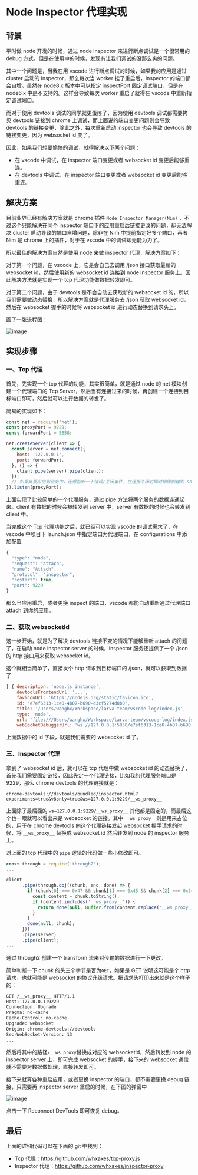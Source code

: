 # Node Inspector 代理实现

## 背景

平时做 node 开发的时候，通过 node inspector 来进行断点调试是一个很常用的 debug 方式。但是在使用中的时候，发现有让我们调试的没那么爽的问题。

其中一个问题是，当我在用 vscode 进行断点调试的时候，如果我的应用是通过 cluster 启动的 inspector，那么每次当 worker 挂了重启后，inspector 的端口都会自增。虽然在 node8.x 版本中可以指定 inspectPort 固定调试端口，但是在 node6.x 中是不支持的。这样会导致每次 worker 重启了就得在 vscode 中重新指定调试端口。

而对于使用 devtools 调试的同学就更蛋疼了，因为使用 devtools 调试都需要拷贝 devtools 链接到 chrome 上调试，而上面说的端口变更问题则会导致 devtools 的链接变更，除此之外，每次重新启动 inspector 也会导致 devtools 的链接变更，因为 websocket id 变了。

因此，如果我们想要愉快的调试，就得解决以下两个问题：

- 在 vscode 中调试，在 inspector 端口变更或者 websocket id 变更后能够重连。
- 在 devtools 中调试，在 inspector 端口变更或者 websocket id 变更后能够重连。

## 解决方案

目前业界已经有解决方案就是 chrome 插件 `Node Inspector Manager(Nim)` ，不过这个只能解决在同个 inspector 端口下的应用重启后链接更改的问题，却无法解决 cluster 启动导致的端口自增问题，除非在 Nim 中提前指定好多个端口，再者 Nim 是 chrome 上的插件，对于在 vscode 中的调试却无能为力了。

所以最佳的解决方案自然是使用 node 来做 inspector 代理，解决方案如下：

对于第一个问题，在 vscode 上，它是会自己去调用 /json 接口获取最新的 websocket id，然后使用新的 websocket id 连接到 node inspector 服务上。因此解决方法就是实现一个 tcp 代理功能做数据转发即可。

对于第二个问题，由于 devtools 是不会自动去获取新的 websocket id 的，所以我们需要做动态替换，所以解决方案就是代理服务去 /json 获取 websocket id，然后在 websocket 握手的时候将 websocket id 进行动态替换到请求头上。

画了一张流程图：

![image](https://user-images.githubusercontent.com/5856440/30554809-5768c224-9cd8-11e7-9549-b7cf920c4e7c.png)

## 实现步骤

### 一、Tcp 代理

首先，先实现一个 tcp 代理的功能，其实很简单，就是通过 node 的 net 模块创建一个代理端口的 Tcp Server，然后当有连接过来的时候，再创建一个连接到目标端口即可，然后就可以进行数据的转发了。

简易的实现如下：

```js
const net = require('net');
const proxyPort = 9229;
const forwardPort = 5858;

net.createServer(client => {
  const server = net.connect({
    host: '127.0.0.1',
    port: forwardPort,
  }, () => {
    client.pipe(server).pipe(client);
  });
  // 如果真要应用到业务中，还得监听一下错误/关闭事件，在连接关闭时即时销毁创建的 socket。
}).listen(proxyPort);
```

上面实现了比较简单的一个代理服务，通过 pipe 方法将两个服务的数据连通起来。client 有数据的时候会被转发到 server 中，server 有数据的时候也会转发到 client 中。

当完成这个 Tcp 代理功能之后，就已经可以实现 vscode 的调试需求了，在 vscode 中项目下 launch.json 中指定端口为代理端口，在 configurations 中添加配置

```js
{
  "type": "node",
  "request": "attach",
  "name": "Attach",
  "protocol": "inspector",
  "restart": true,
  "port": 9229
}
```

那么当应用重启，或者更换 inspect 的端口，vscode 都能自动重新通过代理端口 attach 到你的应用。

### 二、获取 websocketId

这一步开始，就是为了解决 devtools 链接不变的情况下能够重新 attach 的问题了，在启动 node inspector server 的时候，inspector 服务还提供了一个 /json 的 http 接口用来获取 websocket id。

这个就相当简单了，直接发个 http 请求到目标端口的 /json，就可以获取到数据了：

```js
[ { description: 'node.js instance',
    devtoolsFrontendUrl: '...',
    faviconUrl: 'https://nodejs.org/static/favicon.ico',
    id: 'e7ef6313-1ce0-4b07-b690-d3cf5274d8b0',
    title: '/Users/wanghx/Workspace/larva-team/vscode-log/index.js',
    type: 'node',
    url: 'file:///Users/wanghx/Workspace/larva-team/vscode-log/index.js',
    webSocketDebuggerUrl: 'ws://127.0.0.1:5858/e7ef6313-1ce0-4b07-b690-d3cf5274d8b0' } ]
```

上面数据中的 id 字段，就是我们需要的 websocket id 了。

### 三、Inspector 代理

拿到了 websocket id 后，就可以在 tcp 代理中做 websocket id 的动态替换了，首先我们需要固定链接，因此先定一个代理链接，比如我的代理服务端口是 9229，那么 chrome devtools 的代理链接就是：

```
chrome-devtools://devtools/bundled/inspector.html?experiments=true&v8only=true&ws=127.0.0.1:9229/__ws_proxy__
```

上面除了最后面的 `ws=127.0.0.1:9229/__ws_proxy__` 其他都是固定的，而最后这个也一眼就可以看出来是 websocket 的链接。其中 `__ws_proxy__`则是用来占位的，用于在 chrome devtools 向这个代理链接发起 websocket 握手请求的时候，将 `__ws_proxy__` 替换成 websocket id 然后转发到 node 的 inspector 服务上。

对上面的 tcp 代理中的 `pipe` 逻辑的代码做一些小修改即可。

```js
const through = require('through2');
...

client
      .pipe(through.obj((chunk, enc, done) => {
        if (chunk[0] === 0x47 && chunk[1] === 0x45 && chunk[2] === 0x54) {
          const content = chunk.toString();
          if (content.includes('__ws_proxy__')) {
            return done(null, Buffer.from(content.replace('__ws_proxy__', websocketId)));
          }
        }
        done(null, chunk);
      }))
      .pipe(server)
      .pipe(client);
...
```

通过 through2 创建一个 transform 流来对传输的数据进行一下更改。

简单判断一下 chunk 的头三个字节是否为`GET`，如果是 GET 说明这可能是个 http 请求，也就可能是 websocket 的协议升级请求。把请求头打印出来就是这个样子的：

```bash
GET /__ws_proxy__ HTTP/1.1
Host: 127.0.0.1:9229
Connection: Upgrade
Pragma: no-cache
Cache-Control: no-cache
Upgrade: websocket
Origin: chrome-devtools://devtools
Sec-WebSocket-Version: 13
...
```

然后将其中的路径`/__ws_proxy`替换成对应的 websocketId，然后转发到 node 的 inspector server 上，即可完成 websocket 的握手，接下来的 websocket 通信就不需要对数据做处理，直接转发即可。

接下来就算各种重启应用，或者更换 inspector 的端口，都不需要更换 debug 链接，只需要再 inspector server 重启的时候，在下图的弹窗中

![image](https://user-images.githubusercontent.com/5856440/30554708-09033966-9cd8-11e7-81e6-69f8c7f4939e.png)

点击一下 Reconnect DevTools 即可恢复 debug。

## 最后

上面的详细代码可以在下面的 git 中找到：

- Tcp 代理：https://github.com/whxaxes/tcp-proxy.js
- Inspector 代理：https://github.com/whxaxes/inspector-proxy

